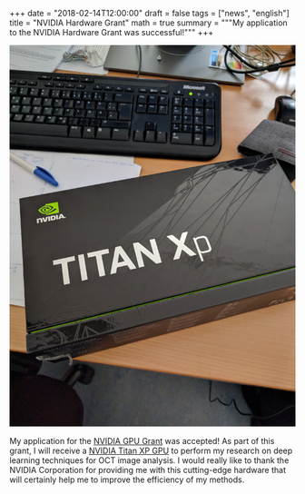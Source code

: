 +++
date = "2018-02-14T12:00:00"
draft = false
tags = ["news", "english"]
title = "NVIDIA Hardware Grant"
math = true
summary = """My application to the NVIDIA Hardware Grant was successful!"""
+++

![My Titan XP GPU](/img/titanxp.jpg)

My application for the [NVIDIA GPU Grant](https://developer.nvidia.com/academic_gpu_seeding) was accepted! As part of this grant, I will receive a [NVIDIA Titan XP GPU](https://www.nvidia.com/en-us/titan/titan-xp/) to perform my research on deep learning techniques for OCT image analysis. I would really like to thank the NVIDIA Corporation for providing me with this cutting-edge hardware that will certainly help me to improve the efficiency of my methods.
